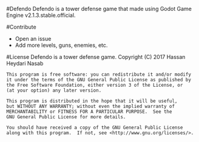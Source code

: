 #Defendo
Defendo is a tower defense game that made using Godot Game Engine v2.1.3.stable.official.

#Contribute
- Open an issue
- Add more levels, guns, enemies, etc.

#License
    Defendo is a tower defense game.
    Copyright (C) 2017  Hassan Heydari Nasab

    This program is free software: you can redistribute it and/or modify
    it under the terms of the GNU General Public License as published by
    the Free Software Foundation, either version 3 of the License, or
    (at your option) any later version.

    This program is distributed in the hope that it will be useful,
    but WITHOUT ANY WARRANTY; without even the implied warranty of
    MERCHANTABILITY or FITNESS FOR A PARTICULAR PURPOSE.  See the
    GNU General Public License for more details.

    You should have received a copy of the GNU General Public License
    along with this program.  If not, see <http://www.gnu.org/licenses/>.
